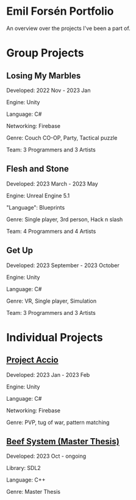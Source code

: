 # Emil Forsén Portfolio
 
An overview over the projects I've been a part of. 

# Group Projects

## Losing My Marbles
Developed: 2022 Nov - 2023 Jan

Engine: Unity

Language: C#

Networking: Firebase

Genre: Couch CO-OP, Party, Tactical puzzle 

Team: 3 Programmers and 3 Artists

## Flesh and Stone
Developed: 2023 March - 2023 May

Engine: Unreal Engine 5.1

"Language": Blueprints

Genre: Single player, 3rd person, Hack n slash

Team: 4 Programmers and 4 Artists

## Get Up
Developed: 2023 September - 2023 October

Engine: Unity

Language: C#

Genre: VR, Single player, Simulation

Team: 3 Programmers and 3 Artists


# Individual Projects

## [Project Accio](https://github.com/emilxf-0/Portfolio/tree/main/Project%20Accio)
Developed: 2023 Jan - 2023 Feb

Engine: Unity

Language: C#

Networking: Firebase

Genre: PVP, tug of war, pattern matching

## [Beef System (Master Thesis)]([https://github.com/emilxf-0/beef-system](https://github.com/emilxf-0/Portfolio/tree/main/Beef%20System))
Developed: 2023 Oct - ongoing

Library: SDL2

Language: C++

Genre: Master Thesis


